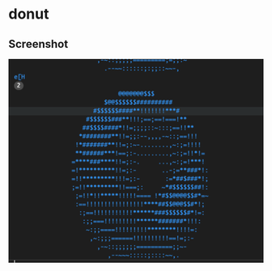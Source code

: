 # donut

## Screenshot
 ![](https://github.com/antarezaghifary/donut/blob/master/screenshot/result.png?raw=true)
